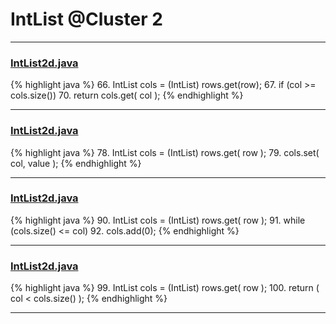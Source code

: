 # IntList @Cluster 2

***

### [IntList2d.java](https://searchcode.com/codesearch/view/15642640/)
{% highlight java %}
66. IntList cols = (IntList) rows.get(row);
67. if (col >= cols.size())
70.     return cols.get( col );
{% endhighlight %}

***

### [IntList2d.java](https://searchcode.com/codesearch/view/15642640/)
{% highlight java %}
78. IntList cols = (IntList) rows.get( row );
79. cols.set( col, value );
{% endhighlight %}

***

### [IntList2d.java](https://searchcode.com/codesearch/view/15642640/)
{% highlight java %}
90. IntList cols = (IntList) rows.get( row );
91. while (cols.size() <= col)
92.     cols.add(0);
{% endhighlight %}

***

### [IntList2d.java](https://searchcode.com/codesearch/view/15642640/)
{% highlight java %}
99. IntList cols = (IntList) rows.get( row );
100. return ( col < cols.size() );
{% endhighlight %}

***

